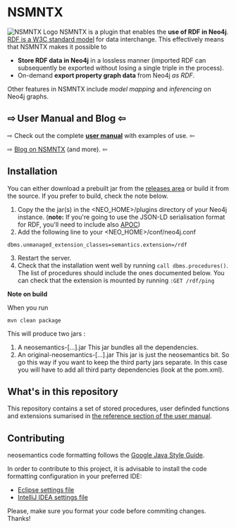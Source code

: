# NSMNTX
![NSMNTX Logo](http://neo4j-labs.github.io/neosemantics/docs/img/nsmntx-logo.png)
NSMNTX is a plugin that enables the **use of RDF in Neo4j**. [RDF is a W3C standard model](https://www.w3.org/RDF/) for data interchange.
This effectively means that NSMNTX makes it possible to

* **Store RDF data in Neo4j** in a
lossless manner (imported RDF can subsequently be exported without losing a single triple in the process).
* On-demand **export property graph data** from Neo4j *as RDF*.

Other features in NSMNTX include *model mapping* and *inferencing* on Neo4j graphs.

## ⇨ User Manual and Blog ⇦ 

⇨ Check out the complete **[user manual](https://neo4j.com/docs/labs/nsmntx/current/)** with examples of use. ⇦

⇨ [Blog on NSMNTX](https://jbarrasa.com/category/graph-rdf/) (and more). ⇦

## Installation
 
You can either download a prebuilt jar from the [releases area](https://github.com/neo4j-labs/neosemantics/releases) or build it from the source. If you prefer to build, check the note below.

1. Copy the  the jar(s) in the <NEO_HOME>/plugins directory of your Neo4j instance. (**note:** If you're going to use the JSON-LD serialisation format for RDF, you'll need to include also [APOC](https://neo4j.com/labs/apoc/))
2. Add the following line to your <NEO_HOME>/conf/neo4j.conf

  ```
  dbms.unmanaged_extension_classes=semantics.extension=/rdf
  ```
  
3. Restart the server. 
4. Check that the installation went well by running `call dbms.procedures()`. The list of procedures should include the ones documented below.
You can check that the extension is mounted by running `:GET /rdf/ping`



**Note on build**

When you run
  ```
  mvn clean package
  ```
This will produce two jars :
  1. A neosemantics-[...].jar This jar bundles all the dependencies.
  2. An original-neosemantics-[...].jar This jar is just the neosemantics bit. So go this way if you want to keep the third party jars separate. In this case you will have to add all third party dependencies (look at the pom.xml). 
  

## What's in this repository
This repository contains a set of stored procedures, user definded functions and extensions sumarised in [the reference section of the user manual](https://neo4j.com/docs/labs/nsmntx/current/reference/).

## Contributing

neosemantics code formatting follows the [Google Java Style Guide](https://google.github.io/styleguide/javaguide.html).

In order to contribute to this project, it is advisable to install the code formatting configuration in your preferred IDE:
* [Eclipse settings file](https://github.com/google/styleguide/blob/gh-pages/eclipse-java-google-style.xml)
* [IntelliJ IDEA settings file](https://github.com/google/styleguide/blob/gh-pages/eclipse-java-google-style.xml)

Please, make sure you format your code before commiting changes. Thanks!
